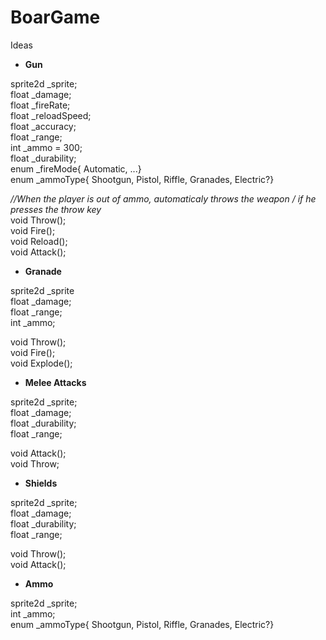 # BoarGame

Ideas

- **Gun**

sprite2d _sprite;<br />
float _damage;<br />
float _fireRate;<br />
float _reloadSpeed;<br />
float _accuracy;<br />
float _range;<br />
int _ammo = 300;<br />
float _durability;<br />
enum _fireMode{ Automatic, ...}<br />
enum _ammoType{ Shootgun, Pistol, Riffle, Granades, Electric?}<br />

_//When the player is out of ammo, automaticaly throws the weapon / if he presses the throw key_<br />
void Throw();<br />
void Fire();<br />
void Reload();<br />
void Attack();<br />

- **Granade**

sprite2d _sprite<br />
float _damage;<br />
float _range;<br />
int _ammo;<br />

void Throw();<br />
void Fire();<br />
void Explode();<br />

- **Melee Attacks**

sprite2d _sprite;<br />
float _damage;<br />
float _durability;<br />
float _range;<br />

void Attack();<br />
void Throw;<br />

- **Shields**

sprite2d _sprite;<br />
float _damage;<br />
float _durability;<br />
float _range;<br />

void Throw();<br />
void Attack();<br />

- **Ammo**

sprite2d _sprite;<br />
int _ammo;<br />
enum _ammoType{ Shootgun, Pistol, Riffle, Granades, Electric?}<br />



